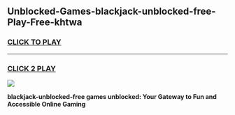
## Unblocked-Games-blackjack-unblocked-free-Play-Free-khtwa
<h3>
<a href="https://premium76.site?title=blackjack-unblocked-free&ref=21A">CLICK TO PLAY</a></h3>
<hr>

<h3>
<a href="https://premium76.site?title=blackjack-unblocked-free&ref=21A">CLICK 2 PLAY</a>
  
</h3>

<a href="https://premium76.site?title=blackjack-unblocked-free&ref=21A"><img src="https://clearcache.store/games.png"></a>


**blackjack-unblocked-free games unblocked: Your Gateway to Fun and Accessible Online Gaming**
